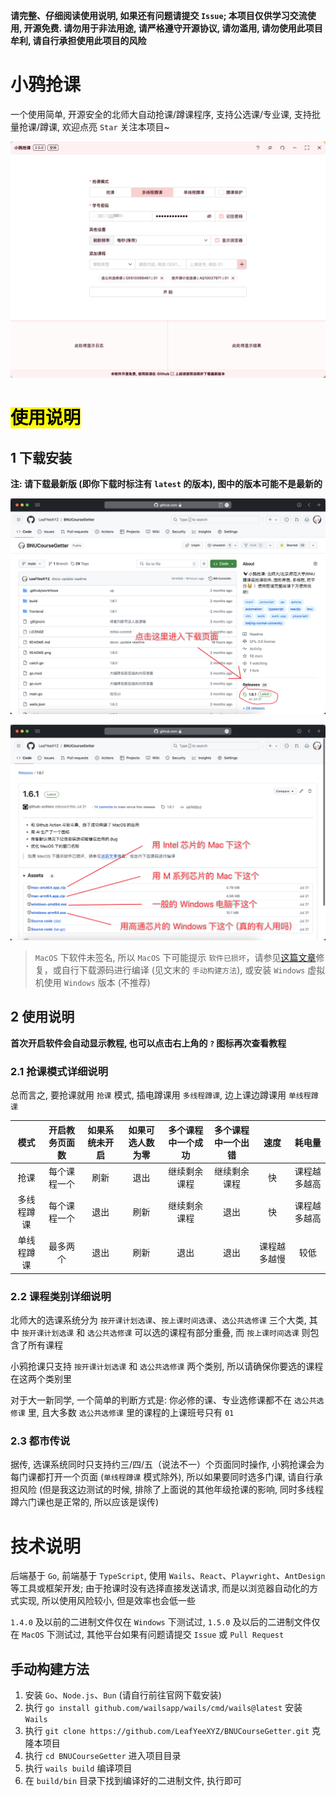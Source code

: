 **请完整、仔细阅读使用说明, 如果还有问题请提交 `Issue`; 本项目仅供学习交流使用, 开源免费. 请勿用于非法用途, 请严格遵守开源协议, 请勿滥用, 请勿使用此项目牟利, 请自行承担使用此项目的风险**

# 小鸦抢课

一个使用简单, 开源安全的北师大自动抢课/蹲课程序, 支持公选课/专业课, 支持批量抢课/蹲课, 欢迎点亮 `Star` 关注本项目~

![](./readme/intro.png)

# <mark>使用说明</mark>

## 1 下载安装

**注: 请下载最新版 (即你下载时标注有 `latest` 的版本), 图中的版本可能不是最新的**

![](./readme/1.png)

![](./readme/2.png)

> `MacOS` 下软件未签名, 所以 `MacOS` 下可能提示 `软件已损坏`，请参见[这篇文章](https://www.mac2m.com/article/450/)修复，或自行下载源码进行编译 (见文末的 `手动构建方法`), 或安装 `Windows` 虚拟机使用 `Windows` 版本 (不推荐)

## 2 使用说明

**首次开启软件会自动显示教程, 也可以点击右上角的 `?` 图标再次查看教程**

### 2.1 抢课模式详细说明

总而言之, 要抢课就用 `抢课` 模式, 插电蹲课用 `多线程蹲课`, 边上课边蹲课用 `单线程蹲课`

| 模式 | 开启教务页面数 | 如果系统未开启 | 如果可选人数为零 | 多个课程中一个成功 | 多个课程中一个出错 | 速度 | 耗电量 |
| :---: | :---: | :---: | :---: | :---: | :---: | :---: | :---: |
| 抢课 | 每个课程一个 | 刷新 | 退出 | 继续剩余课程 | 继续剩余课程 | 快 | 课程越多越高 |
| 多线程蹲课 | 每个课程一个 | 退出 | 刷新 | 继续剩余课程 | 退出 | 快 | 课程越多越高 |
| 单线程蹲课 | 最多两个 | 退出 | 刷新 | 退出 | 退出 | 课程越多越慢 | 较低 |

### 2.2 课程类别详细说明

北师大的选课系统分为 `按开课计划选课`、`按上课时间选课`、`选公共选修课` 三个大类, 其中 `按开课计划选课` 和 `选公共选修课` 可以选的课程有部分重叠, 而 `按上课时间选课` 则包含了所有课程

小鸦抢课只支持 `按开课计划选课` 和 `选公共选修课` 两个类别, 所以请确保你要选的课程在这两个类别里

对于大一新同学, 一个简单的判断方式是: 你必修的课、专业选修课都不在 `选公共选修课` 里, 且大多数 `选公共选修课` 里的课程的上课班号只有 `01`

### 2.3 都市传说

据传, 选课系统同时只支持约三/四/五（说法不一）个页面同时操作, 小鸦抢课会为每门课都打开一个页面 (`单线程蹲课` 模式除外), 所以如果要同时选多门课, 请自行承担风险 (但是我这边测试的时候, 排除了上面说的其他年级抢课的影响, 同时多线程蹲六门课也是正常的, 所以应该是误传)

# 技术说明

后端基于 `Go`, 前端基于 `TypeScript`, 使用 `Wails`、`React`、`Playwright`、`AntDesign` 等工具或框架开发; 由于抢课时没有选择直接发送请求, 而是以浏览器自动化的方式实现, 所以使用风险较小, 但是效率也会低一些

`1.4.0` 及以前的二进制文件仅在 `Windows` 下测试过, `1.5.0` 及以后的二进制文件仅在 `MacOS` 下测试过, 其他平台如果有问题请提交 `Issue` 或 `Pull Request`

## 手动构建方法

1. 安装 `Go`、`Node.js`、`Bun` (请自行前往官网下载安装)
2. 执行 `go install github.com/wailsapp/wails/cmd/wails@latest` 安装 `Wails`
3. 执行 `git clone https://github.com/LeafYeeXYZ/BNUCourseGetter.git` 克隆本项目
4. 执行 `cd BNUCourseGetter` 进入项目目录
5. 执行 `wails build` 编译项目
6. 在 `build/bin` 目录下找到编译好的二进制文件, 执行即可
